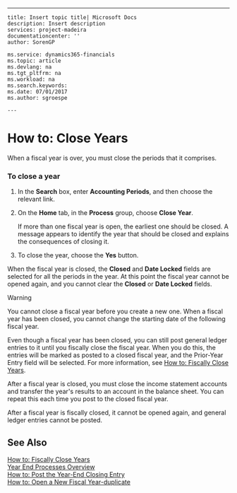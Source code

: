 ---
    title: Insert topic title| Microsoft Docs
    description: Insert description
    services: project-madeira
    documentationcenter: ''
    author: SorenGP

    ms.service: dynamics365-financials
    ms.topic: article
    ms.devlang: na
    ms.tgt_pltfrm: na
    ms.workload: na
    ms.search.keywords:
    ms.date: 07/01/2017
    ms.author: sgroespe

    ---
# How to: Close Years
When a fiscal year is over, you must close the periods that it comprises.  
  
### To close a year  
  
1.  In the **Search** box, enter **Accounting Periods**, and then choose the relevant link.  
  
2.  On the **Home** tab, in the **Process** group, choose **Close Year**.  
  
     If more than one fiscal year is open, the earliest one should be closed. A message appears to identify the year that should be closed and explains the consequences of closing it.  
  
3.  To close the year, choose the **Yes** button.  
  
 When the fiscal year is closed, the **Closed** and **Date Locked** fields are selected for all the periods in the year. At this point the fiscal year cannot be opened again, and you cannot clear the **Closed** or **Date Locked** fields.  
  
> [!WARNING]  
>  You cannot close a fiscal year before you create a new one. When a fiscal year has been closed, you cannot change the starting date of the following fiscal year.  
  
 Even though a fiscal year has been closed, you can still post general ledger entries to it until you fiscally close the fiscal year. When you do this, the entries will be marked as posted to a closed fiscal year, and the Prior\-Year Entry field will be selected. For more information, see [How to: Fiscally Close Years](../../LocalFunctionalityForMicrosoftDynamicsNav2016/France/how-to-fiscally-close-years.md).  
  
 After a fiscal year is closed, you must close the income statement accounts and transfer the year's results to an account in the balance sheet. You can repeat this each time you post to the closed fiscal year.  
  
 After a fiscal year is fiscally closed, it cannot be opened again, and general ledger entries cannot be posted.  
  
## See Also  
 [How to: Fiscally Close Years](../../LocalFunctionalityForMicrosoftDynamicsNav2016/France/how-to-fiscally-close-years.md)   
 [Year End Processes Overview](../../LocalFunctionalityForMicrosoftDynamicsNav2016/France/year-end-processes-overview.md)   
 [How to: Post the Year\-End Closing Entry](../../LocalFunctionalityForMicrosoftDynamicsNav2016/France/how-to-post-the-year-end-closing-entry.md)   
 [How to: Open a New Fiscal Year\-duplicate](../../LocalFunctionalityForMicrosoftDynamicsNav2016/France/how-to-open-a-new-fiscal-year-duplicate.md)